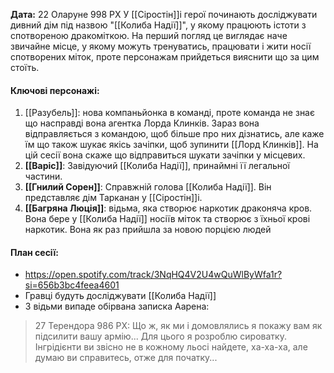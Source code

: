 **Дата:** 22 Оларуне 998 РХ
У [[Сіростін]]і герої починають досліджувати дивний дім під назвою "[[Колиба Надії]]", у якому працюють істоти з спотвореною дракоміткою. На перший погляд це виглядає наче звичайне місце, у якому можуть тренуватись, працювати і жити носії спотворених міток, проте персонажам прийдеться вияснити що за цим стоїть.

#### **Ключові персонажі:**
1. [[Разубель]]: нова компаньйонка в команді, проте команда не знає що насправді вона агентка Лорда Клинків. Зараз вона відправляється з командою, щоб більше про них дізнатись, але каже їм що також шукає якісь зачіпки, щоб зупинити [[Лорд Клинків]]. На цій сесії вона скаже що відправиться шукати зачіпки у місцевих.
3. **[[Варіс]]**: Завідуючий [[Колиба Надії]], принаймні її легальної частини.
4. **[[Гнилий Сорен]]**: Справжній голова [[Колиба Надії]]. Він представляє дім Тарканан у [[Сіростін]]і. 
5. **[[Багряна Люція]]**: відьма, яка створює наркотик драконяча кров. Вона бере у [[Колиба Надії]] носіїв міток та створює з їхньої крові наркотик. Вона як раз прийшла за новою порцією людей
#### **План сесії:**
- https://open.spotify.com/track/3NqHQ4V2U4wQuWlByWfa1r?si=656b3bc4feea4601
- Гравці будуть досліджувати [[Колиба Надії]]
- З відьми випаде обірвана записка Аарена: 
>   27 Терендора 986 РХ: Що ж, як ми і домовлялись я покажу вам як підсилити вашу армію... Для цього я розроблю сироватку. Інгрідієнти ви звісно не в кожному льосі найдете, ха-ха-ха, але думаю ви справитесь, отже для початку...
